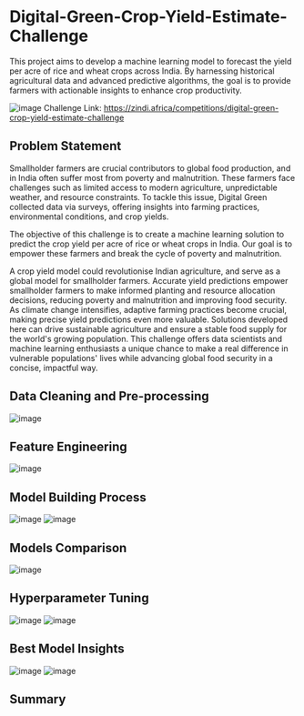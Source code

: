 # Digital-Green-Crop-Yield-Estimate-Challenge
This project aims to develop a machine learning model to forecast the yield per acre of rice and wheat crops across India. By harnessing historical agricultural data and advanced predictive algorithms, the goal is to provide farmers with actionable insights to enhance crop productivity. 

![image](https://github.com/user-attachments/assets/c9daaffe-79f9-4fb8-a2cc-16a904b8ba07)
Challenge Link: https://zindi.africa/competitions/digital-green-crop-yield-estimate-challenge

## Problem Statement
Smallholder farmers are crucial contributors to global food production, and in India often suffer most from poverty and malnutrition. These farmers face challenges such as limited access to modern agriculture, unpredictable weather, and resource constraints. To tackle this issue, Digital Green collected data via surveys, offering insights into farming practices, environmental conditions, and crop yields.

The objective of this challenge is to create a machine learning solution to predict the crop yield per acre of rice or wheat crops in India. Our goal is to empower these farmers and break the cycle of poverty and malnutrition.

A crop yield model could revolutionise Indian agriculture, and serve as a global model for smallholder farmers. Accurate yield predictions empower smallholder farmers to make informed planting and resource allocation decisions, reducing poverty and malnutrition and improving food security. As climate change intensifies, adaptive farming practices become crucial, making precise yield predictions even more valuable. Solutions developed here can drive sustainable agriculture and ensure a stable food supply for the world's growing population. This challenge offers data scientists and machine learning enthusiasts a unique chance to make a real difference in vulnerable populations' lives while advancing global food security in a concise, impactful way.

## Data Cleaning and Pre-processing
![image](https://github.com/user-attachments/assets/0da2d263-4cc2-4eac-a229-a4bde61a56f1)

## Feature Engineering
![image](https://github.com/user-attachments/assets/6ce497a3-c4cd-4073-81fc-7264f7e55409)


## Model Building Process
![image](https://github.com/user-attachments/assets/af02ae60-5f55-4ef4-b9c2-c7378249c1bf)
![image](https://github.com/user-attachments/assets/77040926-37c9-4a35-b2fd-d3bc60a4834a)


## Models Comparison
![image](https://github.com/user-attachments/assets/cf68b3a3-4d45-4a50-b122-1c85142ba5e7)


## Hyperparameter Tuning
![image](https://github.com/user-attachments/assets/9101e855-9db8-402c-bcca-dca14d3c72ba)
![image](https://github.com/user-attachments/assets/61cf8f6c-dcef-4f05-8cd6-94444a1c9c52)


## Best Model Insights

![image](https://github.com/user-attachments/assets/8d11eda9-4eee-4728-a0fa-54c8827c5b27)
![image](https://github.com/user-attachments/assets/bb6f453b-5eef-4ed2-8976-362d49c23904)


## Summary 




